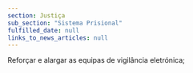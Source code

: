 ```yaml
---
section: Justiça
sub_section: "Sistema Prisional"
fulfilled_date: null
links_to_news_articles: null
---
```


Reforçar e alargar as equipas de vigilância eletrónica;